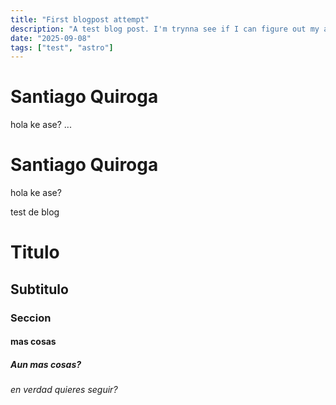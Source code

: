 ```yaml
---
title: "First blogpost attempt"
description: "A test blog post. I'm trynna see if I can figure out my astro site."
date: "2025-09-08"
tags: ["test", "astro"]
---
```

# Santiago Quiroga

hola ke ase? 
...

# Santiago Quiroga

hola ke ase? 

test de blog

# Titulo

## Subtitulo

### Seccion

#### mas cosas

##### Aun mas cosas? 

###### en verdad quieres seguir? 
